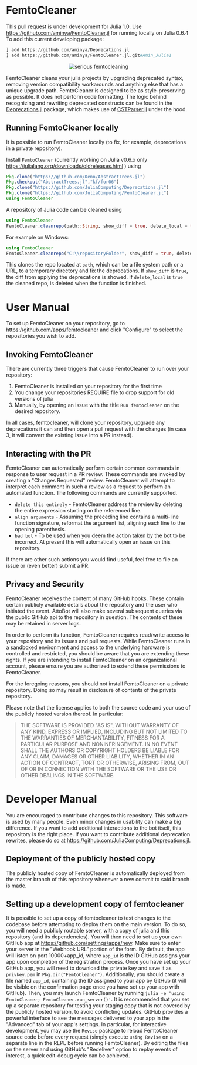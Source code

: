 # FemtoCleaner
This pull request is under development for Julia 1.0. Use https://github.com/aminya/FemtoCleaner.jl for running locally on Julia 0.6.4
To add this current developing package:
```julia
] add https://github.com/aminya/Deprecations.jl
] add https://github.com/aminya/FemtoCleaner.jl.git#Amin_Julia1
```

<p align="center"><img src="https://media.giphy.com/media/uVOTDhb5O5nW0/giphy.gif" alt="serious femtocleaning"></p>

FemtoCleaner cleans your julia projects by upgrading deprecated syntax, removing version compatibility workarounds and anything else that has a unique upgrade path. FemtoCleaner is designed to be as style-preserving as possible. It does not
perform code formatting. The logic behind recognizing and rewriting deprecated constructs
can be found in the [Deprecations.jl](https://github.com/JuliaComputing/Deprecations.jl) package,
which makes use of [CSTParser.jl](https://github.com/ZacLN/CSTParser.jl) under the hood.

## Running FemtoCleaner locally

It is possible to run FemtoCleaner locally (to fix, for example, deprecations in a private repository).

Install `FemtoCleaner` (currently working on Julia v0.6.x only https://julialang.org/downloads/oldreleases.html ) using

```jl
Pkg.clone("https://github.com/Keno/AbstractTrees.jl")
Pkg.checkout("AbstractTrees.jl","kf/for06")
Pkg.clone("https://github.com/JuliaComputing/Deprecations.jl")
Pkg.clone("https://github.com/JuliaComputing/FemtoCleaner.jl")
using FemtoCleaner
```

A repository of Julia code can be cleaned using 

```jl
using FemtoCleaner
FemtoCleaner.cleanrepo(path::String, show_diff = true, delete_local = true)
```
For example on Windows:
```jl
using FemtoCleaner
FemtoCleaner.cleanrepo("C:\\repositoryFolder", show_diff = true, delete_local = true)
```

This clones the repo located at `path`, which can be a file system path or a URL, to a temporary directory
and fix the deprecations. If `show_diff` is `true`, the diff from applying the deprecations is showed.
If `delete_local` is `true` the cleaned repo, is deleted when the function is finished.

# User Manual

To set up FemtoCleaner on your repository, go to https://github.com/apps/femtocleaner and click "Configure" to select the repositories you wish to add.

## Invoking FemtoCleaner

There are currently three triggers that cause FemtoCleaner to run over your
repository:
1. FemtoCleaner is installed on your repository for the first time
2. You change your repositories REQUIRE file to drop support for old versions of
julia
3. Manually, by opening an issue with the title `Run femtocleaner` on the desired
repository.

In all cases, femtocleaner, will clone your repository, upgrade any deprecations
it can and then open a pull request with the changes (in case 3, it will convert
the existing issue into a PR instead).

## Interacting with the PR

FemtoCleaner can automatically perform certain common commands in response to
user request in a PR review. These commands are invoked by creating a "Changes Requested"
review. FemtoCleaner will attempt to interpret each comment in such a review as
a request to perform an automated function. The following commands are currently
supported.

- `delete this entirely` - FemtoCleaner address the review by deleting the
  entire expression starting on the referenced line.
- `align arguments` - Assuming the preceding line contains a multi-line
  function signature, reformat the argument list, aligning each line to the
  opening parenthesis.
- `bad bot` - To be used when you deem the action taken by the bot to be incorrect.
  At present this will automatically open an issue on this repository.

If there are other such actions you would find useful, feel free to file an
issue or (even better) submit a PR.

## Privacy and Security

FemtoCleaner receives the content of many GitHub hooks. These contain certain publicly available details about the repository and the user who initiated the event. AttoBot will also make several subsequent queries via the public GitHub api to the repository in question. The contents of these may be retained in server logs.

In order to perform its function, FemtoCleaner requires read/write access to your
repository and its issues and pull requests. While FemtoCleaner runs in a sandboxed
environment and access to the underlying hardware is controlled and restricted,
you should be aware that you are extending these rights. If you are intending to
install FemtoCleaner on an organizational account, please ensure you are authorized
to extend these permissions to FemtoCleaner.

For the foregoing reasons, you should not install FemtoCleaner on a private
repository. Doing so may result in disclosure of contents of the private
repository.

Please note that the license applies to both the source code and your use of the
publicly hosted version thereof. In particular:

> THE SOFTWARE IS PROVIDED "AS IS", WITHOUT WARRANTY OF ANY KIND, EXPRESS OR IMPLIED, INCLUDING BUT NOT LIMITED TO THE WARRANTIES OF MERCHANTABILITY, FITNESS FOR A PARTICULAR PURPOSE AND NONINFRINGEMENT. IN NO EVENT SHALL THE AUTHORS OR COPYRIGHT HOLDERS BE LIABLE FOR ANY CLAIM, DAMAGES OR OTHER LIABILITY, WHETHER IN AN ACTION OF CONTRACT, TORT OR OTHERWISE, ARISING FROM, OUT OF OR IN CONNECTION WITH THE SOFTWARE OR THE USE OR OTHER DEALINGS IN THE SOFTWARE.


# Developer Manual

You are encouraged to contribute changes to this repository. This software is
used by many people. Even minor changes in usability can make a big difference.
If you want to add additional interactions to the bot itself, this repository
is the right place. If you want to contribute additional deprecation rewrites,
please do so at https://github.com/JuliaComputing/Deprecations.jl.

## Deployment of the publicly hosted copy

The publicly hosted copy of FemtoCleaner is automatically deployed from the
master branch of this repository whenever a new commit to said branch is made.

## Setting up a development copy of femtocleaner

It is possible to set up a copy of femtocleaner to test changes to the codebase
before attempting to deploy them on the main version. To do so, you will need
a publicly routable server, with a copy of julia and this repository (and its
dependencies). You will then need to set up your own GitHub app at
https://github.com/settings/apps/new. Make sure to enter your server in the
"Webhook URL" portion of the form. By default, the app will listen on port
10000+app_id, where `app_id` is the ID GitHub assigns your app upon completion
of the registration process. Once you have set up your GitHub app, you will
need to download the private key and save it as `privkey.pem` in
`Pkg.dir("FemtoCleaner")`. Additionally, you should create a file named `app_id`,
containing the ID assigned to your app by GitHub (it will be visible on the
confirmation page once you have set up your app with GitHub). Then, you may
launch FemtoCleaner by running `julia -e 'using FemtoCleaner; FemtoCleaner.run_server()'`.
It is recommended that you set up a separate repository for testing your staging
copy that is not covered by the publicly hosted version, to avoid conflicting
updates. GitHub provides a powerful interface to see the messages delivered to
your app in the "Advanced" tab of your app's settings. In particular,
for interactive development, you may use the `Revise` package to reload
FemtoCleaner source code before every request (simply execute `using Revise` on
a separate line in the REPL before running FemtoCleaner). By editing the files
on the server and using GitHub's "Redeliver" option to replay events of interest,
a quick edit-debug cycle can be achieved.
